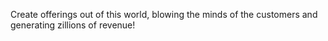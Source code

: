 
Create offerings out of this world, blowing the minds of the customers and generating zillions of revenue!
